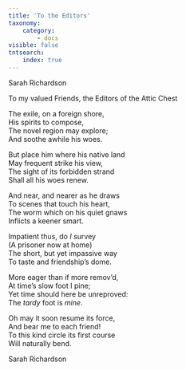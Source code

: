 ```yaml
---
title: 'To the Editors'
taxonomy:
    category:
        - docs
visible: false
tntsearch:
    index: true
---
```


<div class="author">Sarah Richardson</div>

<span class="title">To my valued Friends, the Editors of the Attic Chest</span>
  
The exile, on a foreign shore,  
His spirits to compose,  
The novel region may explore;  
And soothe awhile his woes.  
  
But place him where his native land  
May frequent strike his view,  
The sight of its forbidden strand  
Shall all his woes renew.  
  
And near, and nearer as he draws  
To scenes that touch his heart,  
The worm which on his quiet gnaws  
Inflicts a keener smart.  
  
Impatient thus, do *I* survey  
(A prisoner now at home)  
The short, but yet impassive way  
To taste and friendship’s dome.  
  
More eager than if more remov’d,  
At time’s slow foot I pine;  
Yet time should here be unreproved:  
The *tardy* foot is *mine*.  
  
Oh may it soon resume its force,  
And bear me to each friend!  
To this kind circle its first course  
Will naturally bend.  
  
Sarah Richardson